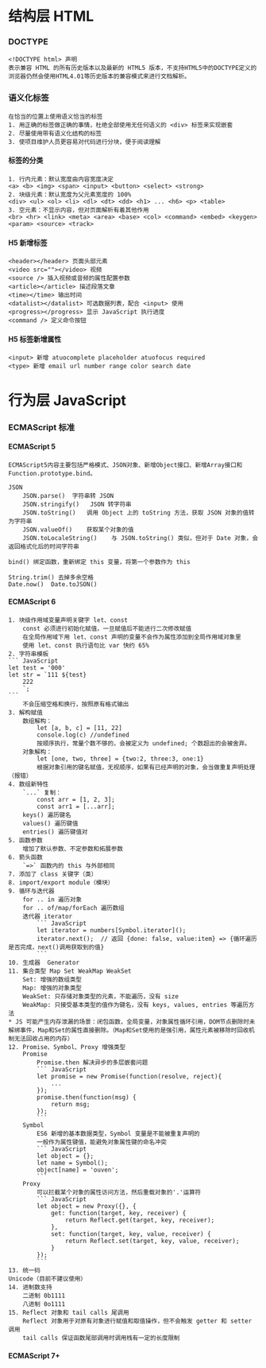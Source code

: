 # 结构层 HTML
###  DOCTYPE
    <!DOCTYPE html> 声明
    表示兼容 HTML 的所有历史版本以及最新的 HTML5 版本，不支持HTML5中的DOCTYPE定义的浏览器仍然会使用HTML4.01等历史版本的兼容模式来进行文档解析。

### 语义化标签
    在恰当的位置上使用语义恰当的标签
    1. 用正确的标签做正确的事情，杜绝全部使用无任何语义的 <div> 标签来实现嵌套
    2. 尽量使用带有语义化结构的标签
    3. 使项目维护人员更容易对代码进行分块，便于阅读理解

#### 标签的分类
    1. 行内元素：默认宽度由内容宽度决定
    <a> <b> <img> <span> <input> <button> <select> <strong>
    2. 块级元素：默认宽度为父元素宽度的 100%
    <div> <ul> <ol> <li> <dl> <dt> <dd> <h1> ... <h6> <p> <table>
    3. 空元素：不显示内容，但对页面解析有着其他作用
    <br> <hr> <link> <meta> <area> <base> <col> <command> <embed> <keygen> <param> <source> <track>

#### H5 新增标签
    <header></header> 页面头部元素
    <video src=""></video> 视频
    <source /> 插入视频或音频的属性配置参数
    <article></article> 描述段落文章
    <time></time> 输出时间
    <datalist></datalist> 可选数据列表，配合 <input> 使用
    <progress></progress> 显示 JavaScript 执行进度
    <command /> 定义命令按钮

#### H5 标签新增属性
    <input> 新增 atuocomplete placeholder atuofocus required
    <type> 新增 email url number range color search date

# 行为层 JavaScript
### ECMAScript 标准
#### ECMAScript 5
    ECMAScript5内容主要包括严格模式、JSON对象、新增Object接口、新增Array接口和Function.prototype.bind。

    JSON
        JSON.parse()  字符串转 JSON
        JSON.stringify()   JSON 转字符串
        JSON.toString()   调用 Object 上的 toString 方法，获取 JSON 对象的值转为字符串
        JSON.valueOf()    获取某个对象的值
        JSON.toLocaleString()    与 JSON.toString() 类似，但对于 Date 对象，会返回格式化后的时间字符串

    bind() 绑定函数，重新绑定 this 变量，将第一个参数作为 this

    String.trim() 去掉多余空格
    Date.now()  Date.toJSON()

#### ECMAScript 6
    1. 块级作用域变量声明关键字 let、const
        const 必须进行初始化赋值，一旦赋值后不能进行二次修改赋值
        在全局作用域下用 let、const 声明的变量不会作为属性添加到全局作用域对象里
        使用 let、const 执行语句比 var 快约 65%
    2. 字符串模板
    ``` JavaScript
    let test = '000'
    let str = `111 ${test}
        222
        `;
    ```
        不会压缩空格和换行，按照原有格式输出
    3. 解构赋值
        数组解构：
            let [a, b, c] = [11, 22]
            console.log(c) //undefined
            按顺序执行，常量个数不够的，会被定义为 undefined; 个数超出的会被舍弃。
        对象解构：
            let [one, two, three] = {two:2, three:3, one:1}
            根据对象引用的键名赋值，无视顺序，如果有已经声明的对象，会当做重复声明处理（报错）
    4. 数组新特性
        `...` 复制：
            const arr = [1, 2, 3];
            const arr1 = [...arr];
        keys() 遍历键名
        values() 遍历键值
        entries() 遍历键值对
    5. 函数参数
        增加了默认参数、不定参数和拓展参数
    6. 箭头函数
        `=>` 函数内的 this 与外部相同
    7. 添加了 class 关键字（类）
    8. import/export module（模块）
    9. 循环与迭代器
        for .. in 遍历对象
        for .. of/map/forEach 遍历数组
        迭代器 iterator
            ``` JavaScript
            let iterator = numbers[Symbol.iterator]();
            iterator.next();  // 返回 {done: false, value:item} => {循环遍历是否完成，next()调用获取到的值}
            ```
    10. 生成器  Generator
    11. 集合类型 Map Set WeakMap WeakSet
        Set: 增强的数组类型
        Map: 增强的对象类型
        WeakSet: 只存储对象类型的元素，不能遍历，没有 size
        WeakMap: 只接受基本类型的值作为键名，没有 keys, values, entries 等遍历方法
    * JS 可能产生内存泄漏的场景：闭包函数，全局变量，对象属性循环引用，DOM节点删除时未解绑事件，Map和Set的属性直接删除。（Map和Set使用的是强引用，属性元素被移除时回收机制无法回收占用的内存）
    12. Promise、Symbol、Proxy 增强类型
        Promise
            Promise.then 解决异步的多层嵌套问题
            ``` JavaScript
            let promise = new Promise(function(resolve, reject){
                ...
            });
            promise.then(function(msg) {
                return msg;
            });
            ```
        Symbol
            ES6 新增的基本数据类型，Symbol 变量是不能被重复声明的
            一般作为属性键值，能避免对象属性键的命名冲突
            ``` JavaScript
            let object = {};
            let name = Symbol();
            object[name] = 'ouven';
            ```
        Proxy
            可以拦截某个对象的属性访问方法，然后重载对象的'.'运算符
            ``` JavaScript
            let object = new Proxy({}, {
                get: function(target, key, receiver) {
                    return Reflect.get(target, key, receiver);
                },
                set: function(target, key, value, receiver) {
                    return Reflect.set(target, key, value, receiver);
                }
            });
            ```
    13. 统一码
    Unicode（目前不建议使用）
    14. 进制数支持
        二进制 0b1111
        八进制 0o1111
    15. Reflect 对象和 tail calls 尾调用
        Reflect 对象用于对原有对象进行赋值和取值操作，但不会触发 getter 和 setter 调用
        tail calls 保证函数尾部调用时调用栈有一定的长度限制

#### ECMAScript 7+
    
